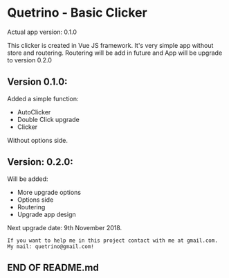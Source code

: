 # Quetrino - Basic Clicker

Actual app version: 0.1.0

This clicker is created in Vue JS framework. It's very simple app without store and routering.
Routering will be add in future and App will be upgrade to version 0.2.0

## Version 0.1.0:

Added a simple function:
 - AutoClicker
 - Double Click upgrade
 - Clicker

Without options side.

## Version: 0.2.0:

Will be added:
 - More upgrade options
 - Options side
 - Routering
 - Upgrade app design

Next upgrade date: 9th November 2018.

``
If you want to help me in this project contact with me at gmail.com.
My mail: quetrino@gmail.com!
``

## END OF README.md